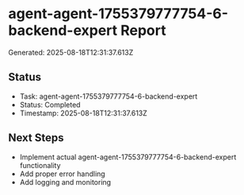 # agent-agent-1755379777754-6-backend-expert Report

Generated: 2025-08-18T12:31:37.613Z

## Status
- Task: agent-agent-1755379777754-6-backend-expert
- Status: Completed
- Timestamp: 2025-08-18T12:31:37.613Z

## Next Steps
- Implement actual agent-agent-1755379777754-6-backend-expert functionality
- Add proper error handling
- Add logging and monitoring

